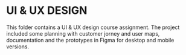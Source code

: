 # UI & UX DESIGN

This folder contains a UI & UX design course assignment. The project included some planning with customer jorney and user maps, documentation and the prototypes in Figma for desktop and mobile versions.
